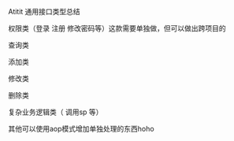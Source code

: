 Atitit 通用接口类型总结

权限类（登录 注册  修改密码等）这款需要单独做，但可以做出跨项目的

查询类

添加类

 修改类 

删除类

复杂业务逻辑类（ 调用sp 等） 

其他可以使用aop模式增加单独处理的东西hoho

